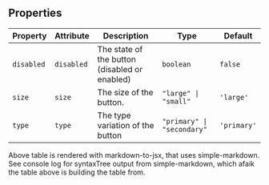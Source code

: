 ## Properties

| Property   | Attribute  | Description                                   | Type                       | Default     |
| ---------- | ---------- | --------------------------------------------- | -------------------------- | ----------- |
| `disabled` | `disabled` | The state of the button (disabled or enabled) | `boolean`                  | `false`     |
| `size`     | `size`     | The size of the button.                       | `"large" \| "small"`       | `'large'`   |
| `type`     | `type`     | The type variation of the button              | `"primary" \| "secondary"` | `'primary'` |

Above table is rendered with markdown-to-jsx, that uses simple-markdown. See console log for syntaxTree output from simple-markdown, which afaik the table above is building the table from.
